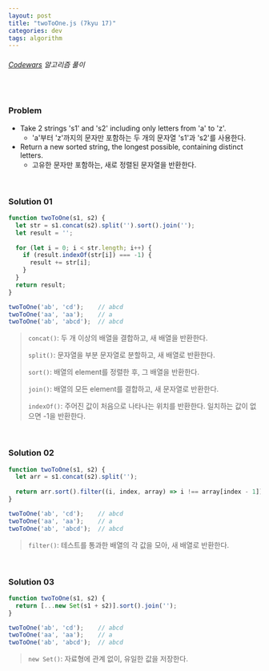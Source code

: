 ```yaml
---
layout: post
title: "twoToOne.js (7kyu 17)"
categories: dev
tags: algorithm
---
```


###### [Codewars](https://www.codewars.com) 알고리즘 풀이

<br>

### Problem

- Take 2 strings 's1' and 's2' including only letters from 'a' to 'z'.
  - 'a'부터 'z'까지의 문자만 포함하는 두 개의 문자열 's1'과 's2'를 사용한다.
- Return a new sorted string, the longest possible, containing distinct letters.
  - 고유한 문자만 포함하는, 새로 정렬된 문자열을 반환한다.

<br>

### Solution 01

```js
function twoToOne(s1, s2) {
  let str = s1.concat(s2).split('').sort().join('');
  let result = '';
  
  for (let i = 0; i < str.length; i++) {
    if (result.indexOf(str[i]) === -1) {
      result += str[i];
    }
  }
  return result;
}

twoToOne('ab', 'cd');    // abcd
twoToOne('aa', 'aa');    // a
twoToOne('ab', 'abcd');  // abcd
```

> `concat()`: 두 개 이상의 배열을 결합하고, 새 배열을 반환한다.
>
> `split()`: 문자열을 부분 문자열로 분할하고, 새 배열로 반환한다.
>
> `sort()`: 배열의 element를 정렬한 후, 그 배열을 반환한다.
>
> `join()`: 배열의 모든 element를 결합하고, 새 문자열로 반환한다.
>
> `indexOf()`: 주어진 값이 처음으로 나타나는 위치를 반환한다. 일치하는 값이 없으면 -1을 반환한다.

<br>

### Solution 02

```js
function twoToOne(s1, s2) {
  let arr = s1.concat(s2).split('');
  
  return arr.sort().filter((i, index, array) => i !== array[index - 1]).join('');
}

twoToOne('ab', 'cd');    // abcd
twoToOne('aa', 'aa');    // a
twoToOne('ab', 'abcd');  // abcd
```

> `filter()`: 테스트를 통과한 배열의 각 값을 모아, 새 배열로 반환한다.

<br>

### Solution 03

```js
function twoToOne(s1, s2) {
  return [...new Set(s1 + s2)].sort().join('');
}

twoToOne('ab', 'cd');    // abcd
twoToOne('aa', 'aa');    // a
twoToOne('ab', 'abcd');  // abcd
```

> `new Set()`: 자료형에 관계 없이, 유일한 값을 저장한다.

<br>

<br>